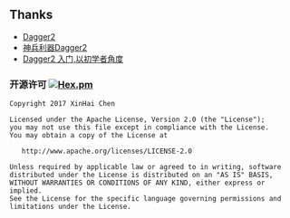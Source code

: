 ## Thanks
- [Dagger2](https://github.com/google/dagger)
- [神兵利器Dagger2](https://zhuanlan.zhihu.com/p/24454466)
- [Dagger2 入门,以初学者角度](http://www.jianshu.com/p/1d84ba23f4d2)

### 开源许可 [![Hex.pm](https://img.shields.io/hexpm/l/plug.svg)](https://www.apache.org/licenses/LICENSE-2.0)
```
Copyright 2017 XinHai Chen

Licensed under the Apache License, Version 2.0 (the "License");
you may not use this file except in compliance with the License.
You may obtain a copy of the License at

   http://www.apache.org/licenses/LICENSE-2.0

Unless required by applicable law or agreed to in writing, software
distributed under the License is distributed on an "AS IS" BASIS,
WITHOUT WARRANTIES OR CONDITIONS OF ANY KIND, either express or implied.
See the License for the specific language governing permissions and
limitations under the License.
```
